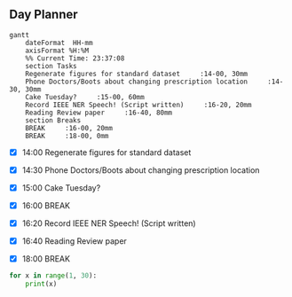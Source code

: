 ## Day Planner
```mermaid
gantt
    dateFormat  HH-mm
    axisFormat %H:%M
    %% Current Time: 23:37:08
    section Tasks
    Regenerate figures for standard dataset     :14-00, 30mm
    Phone Doctors/Boots about changing prescription location     :14-30, 30mm
    Cake Tuesday?     :15-00, 60mm
    Record IEEE NER Speech! (Script written)     :16-20, 20mm
    Reading Review paper     :16-40, 80mm
    section Breaks
    BREAK     :16-00, 20mm
    BREAK     :18-00, 0mm
```

- [x] 14:00 Regenerate figures for standard dataset
- [x] 14:30 Phone Doctors/Boots about changing prescription location
- [x] 15:00 Cake Tuesday?
- [x] 16:00 BREAK
- [x] 16:20 Record IEEE NER Speech! (Script written)
- [x] 16:40 Reading Review paper
- [x] 18:00 BREAK


```python
for x in range(1, 30):
	print(x)
```